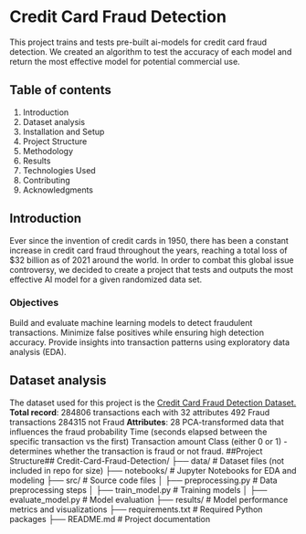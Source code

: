 # Credit Card Fraud Detection #

This project trains and tests pre-built ai-models for credit card fraud detection. We created an algorithm to test the accuracy of each model and return the most effective model for potential commercial use. 

## Table of contents ## 
1. Introduction
2. Dataset analysis
3. Installation and Setup
4. Project Structure
5. Methodology
6. Results
7. Technologies Used
8. Contributing
9. Acknowledgments

## Introduction ##
Ever since the invention of credit cards in 1950, there has been a constant increase in credit card fraud throughout the years, reaching a total loss of $32 billion as of 2021 around the world. In order to combat this global issue controversy, we decided to create a project that tests and outputs the most effective AI model for a given randomized data set. 

### Objectives ###
Build and evaluate machine learning models to detect fraudulent transactions.
Minimize false positives while ensuring high detection accuracy.
Provide insights into transaction patterns using exploratory data analysis (EDA).
## Dataset analysis 
The dataset used for this project is the [Credit Card Fraud Detection Dataset.](https://www.kaggle.com/datasets/mlg-ulb/creditcardfraud)
**Total record**: 
284806 transactions each with 32 attributes 
492 Fraud transactions
284315 not Fraud
**Attributes**: 
28 PCA-transformed data that influences the fraud probability
Time (seconds elapsed between the specific transaction vs the first)
Transaction amount
Class (either 0 or 1) - determines whether the transaction is fraud or not fraud. 
##Project Structure##
Credit-Card-Fraud-Detection/
├── data/                     # Dataset files (not included in repo for size)
├── notebooks/                # Jupyter Notebooks for EDA and modeling
├── src/                      # Source code files
│   ├── preprocessing.py      # Data preprocessing steps
│   ├── train_model.py        # Training models
│   ├── evaluate_model.py     # Model evaluation
├── results/                  # Model performance metrics and visualizations
├── requirements.txt          # Required Python packages
├── README.md                 # Project documentation




